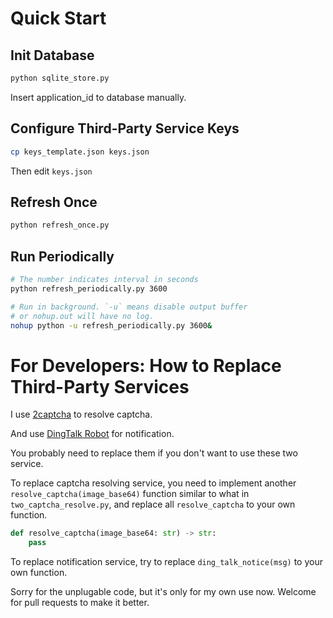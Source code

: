 # Quick Start

## Init Database

```bash
python sqlite_store.py
```

Insert application_id to database manually.

## Configure Third-Party Service Keys

```bash
cp keys_template.json keys.json
```

Then edit `keys.json`

## Refresh Once

```bash
python refresh_once.py
```

## Run Periodically

```bash
# The number indicates interval in seconds
python refresh_periodically.py 3600

# Run in background. `-u` means disable output buffer
# or nohup.out will have no log.
nohup python -u refresh_periodically.py 3600&
```

# For Developers: How to Replace Third-Party Services

I use [2captcha](https://2captcha.com/) to resolve captcha.

And use [DingTalk Robot](https://open.dingtalk.com/document/robots/custom-robot-access) for notification.

You probably need to replace them if you don't want to use these two service.

To replace captcha resolving service, you need to implement another `resolve_captcha(image_base64)` function similar to what in `two_captcha_resolve.py`,
and replace all `resolve_captcha` to your own function.

```python
def resolve_captcha(image_base64: str) -> str:
    pass
```

To replace notification service, try to replace `ding_talk_notice(msg)` to your own function.

Sorry for the unplugable code, but it's only for my own use now. Welcome for pull requests to make it better.

